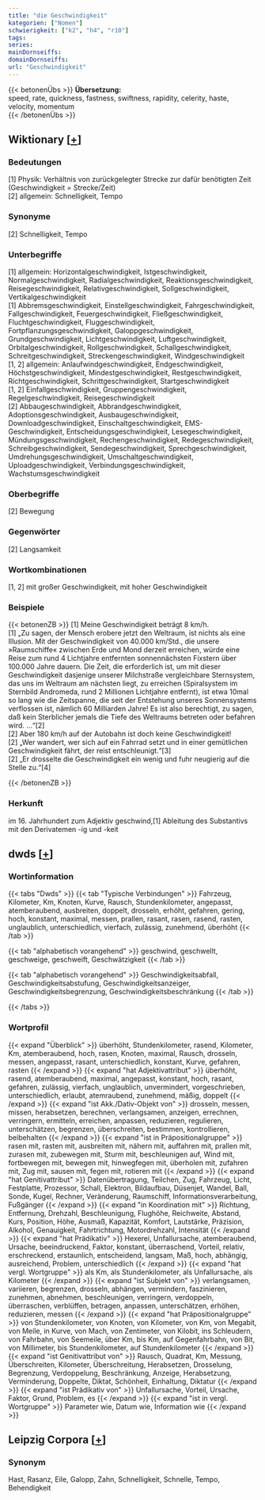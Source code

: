 ```yaml
---
title: "die Geschwindigkeit"
kategorien: ["Nomen"]
schwierigkeit: ["k2", "h4", "r10"]
tags:
series:
mainDornseiffs:
domainDornseiffs:
url: "Geschwindigkeit"
---
```


{{< betonenÜbs >}}
**Übersetzung:**  
speed, rate, quickness, fastness, swiftness, rapidity, celerity, haste, velocity, momentum  
{{< /betonenÜbs >}}

## Wiktionary [[+](https://de.wiktionary.org/wiki/Geschwindigkeit)]

### Bedeutungen
[1] Physik: Verhältnis von zurückgelegter Strecke zur dafür benötigten Zeit (Geschwindigkeit = Strecke/Zeit)  
[2] allgemein: Schnelligkeit, Tempo  

### Synonyme
[2] Schnelligkeit, Tempo  

### Unterbegriffe
[1] allgemein: Horizontalgeschwindigkeit, Istgeschwindigkeit, Normalgeschwindigkeit, Radialgeschwindigkeit, Reaktionsgeschwindigkeit, Reisegeschwindigkeit, Relativgeschwindigkeit, Sollgeschwindigkeit, Vertikalgeschwindigkeit  
[1] Abbremsgeschwindigkeit, Einstellgeschwindigkeit, Fahrgeschwindigkeit, Fallgeschwindigkeit, Feuergeschwindigkeit, Fließgeschwindigkeit, Fluchtgeschwindigkeit, Fluggeschwindigkeit, Fortpflanzungsgeschwindigkeit, Galoppgeschwindigkeit, Grundgeschwindigkeit, Lichtgeschwindigkeit, Luftgeschwindigkeit, Orbitalgeschwindigkeit, Rollgeschwindigkeit, Schallgeschwindigkeit, Schreitgeschwindigkeit, Streckengeschwindigkeit, Windgeschwindigkeit  
[1, 2] allgemein: Anlaufwindgeschwindigkeit, Endgeschwindigkeit, Höchstgeschwindigkeit, Mindestgeschwindigkeit, Restgeschwindigkeit, Richtgeschwindigkeit, Schrittgeschwindigkeit, Startgeschwindigkeit  
[1, 2] Einfallgeschwindigkeit, Gruppengeschwindigkeit, Regelgeschwindigkeit, Reisegeschwindigkeit  
[2] Abbaugeschwindigkeit, Abbrandgeschwindigkeit, Adoptionsgeschwindigkeit, Ausbaugeschwindigkeit, Downloadgeschwindigkeit, Einschaltgeschwindigkeit, EMS-Geschwindigkeit, Entscheidungsgeschwindigkeit, Lesegeschwindigkeit, Mündungsgeschwindigkeit, Rechengeschwindigkeit, Redegeschwindigkeit, Schreibgeschwindigkeit, Sendegeschwindigkeit, Sprechgeschwindigkeit, Umdrehungsgeschwindigkeit, Umschaltgeschwindigkeit, Uploadgeschwindigkeit, Verbindungsgeschwindigkeit, Wachstumsgeschwindigkeit  

### Oberbegriffe
[2] Bewegung  

### Gegenwörter
[2] Langsamkeit  

### Wortkombinationen
[1, 2] mit großer Geschwindigkeit, mit hoher Geschwindigkeit  

### Beispiele
{{< betonenZB >}}
[1] Meine Geschwindigkeit beträgt 8 km/h.  
[1] „Zu sagen, der Mensch erobere jetzt den Weltraum, ist nichts als eine Illusion. Mit der Geschwindigkeit von 40.000 km/Std., die unsere »Raumschiffe« zwischen Erde und Mond derzeit erreichen, würde eine Reise zum rund 4 Lichtjahre entfernten sonnennächsten Fixstern über 100.000 Jahre dauern. Die Zeit, die erforderlich ist, um mit dieser Geschwindigkeit dasjenige unserer Milchstraße vergleichbare Sternsystem, das uns im Weltraum am nächsten liegt, zu erreichen (Spiralsystem im Sternbild Andromeda, rund 2 Millionen Lichtjahre entfernt), ist etwa 10mal so lang wie die Zeitspanne, die seit der Entstehung unseres Sonnensystems verflossen ist, nämlich 60 Milliarden Jahre! Es ist also berechtigt, zu sagen, daß kein Sterblicher jemals die Tiefe des Weltraums betreten oder befahren wird. …“[2]  
[2] Aber 180 km/h auf der Autobahn ist doch keine Geschwindigkeit!  
[2] „Wer wandert, wer sich auf ein Fahrrad setzt und in einer gemütlichen Geschwindigkeit fährt, der reist entschleunigt.“[3]  
[2] „Er drosselte die Geschwindigkeit ein wenig und fuhr neugierig auf die Stelle zu.“[4]  

{{< /betonenZB >}}
### Herkunft
im 16. Jahrhundert zum Adjektiv geschwind,[1] Ableitung des Substantivs mit den Derivatemen -ig und -keit  



## dwds [[+](https://www.dwds.de/wb/Geschwindigkeit)]

### Wortinformation
{{< tabs "Dwds" >}}
{{< tab "Typische Verbindungen" >}}
Fahrzeug, Kilometer, Km, Knoten, Kurve, Rausch, Stundenkilometer, angepasst, atemberaubend, ausbreiten, doppelt, drosseln, erhöht, gefahren, gering, hoch, konstant, maximal, messen, prallen, rasant, rasen, rasend, rasten, unglaublich, unterschiedlich, vierfach, zulässig, zunehmend, überhöht
{{< /tab >}}

{{< tab "alphabetisch vorangehend" >}}
geschwind, geschwellt, geschweige, geschweift, Geschwätzigkeit
{{< /tab >}}

{{< tab "alphabetisch vorangehend" >}}
Geschwindigkeitsabfall, Geschwindigkeitsabstufung, Geschwindigkeitsanzeiger, Geschwindigkeitsbegrenzung, Geschwindigkeitsbeschränkung
{{< /tab >}}

{{< /tabs >}}

### Wortprofil
{{< expand "Überblick" >}} überhöht, Stundenkilometer, rasend, Kilometer, Km, atemberaubend, hoch, rasen, Knoten, maximal, Rausch, drosseln, messen, angepasst, rasant, unterschiedlich, konstant, Kurve, gefahren, rasten {{< /expand >}}
{{< expand "hat Adjektivattribut" >}} überhöht, rasend, atemberaubend, maximal, angepasst, konstant, hoch, rasant, gefahren, zulässig, vierfach, unglaublich, unvermindert, vorgeschrieben, unterschiedlich, erlaubt, atemraubend, zunehmend, mäßig, doppelt {{< /expand >}}
{{< expand "ist Akk./Dativ-Objekt von" >}} drosseln, messen, missen, herabsetzen, berechnen, verlangsamen, anzeigen, errechnen, verringern, ermitteln, erreichen, anpassen, reduzieren, regulieren, unterschätzen, begrenzen, überschreiten, bestimmen, kontrollieren, beibehalten {{< /expand >}}
{{< expand "ist in Präpositionalgruppe" >}} rasen mit, rasten mit, ausbreiten mit, nähern mit, auffahren mit, prallen mit, zurasen mit, zubewegen mit, Sturm mit, beschleunigen auf, Wind mit, fortbewegen mit, bewegen mit, hinwegfegen mit, überholen mit, zufahren mit, Zug mit, sausen mit, fegen mit, rotieren mit {{< /expand >}}
{{< expand "hat Genitivattribut" >}} Datenübertragung, Teilchen, Zug, Fahrzeug, Licht, Festplatte, Prozessor, Schall, Elektron, Bildaufbau, Düsenjet, Wandel, Ball, Sonde, Kugel, Rechner, Veränderung, Raumschiff, Informationsverarbeitung, Fußgänger {{< /expand >}}
{{< expand "in Koordination mit" >}} Richtung, Entfernung, Drehzahl, Beschleunigung, Flughöhe, Reichweite, Abstand, Kurs, Position, Höhe, Ausmaß, Kapazität, Komfort, Lautstärke, Präzision, Alkohol, Genauigkeit, Fahrtrichtung, Motordrehzahl, Intensität {{< /expand >}}
{{< expand "hat Prädikativ" >}} Hexerei, Unfallursache, atemberaubend, Ursache, beeindruckend, Faktor, konstant, überraschend, Vorteil, relativ, erschreckend, erstaunlich, entscheidend, langsam, Maß, hoch, abhängig, ausreichend, Problem, unterschiedlich {{< /expand >}}
{{< expand "hat vergl. Wortgruppe" >}} als Km, als Stundenkilometer, als Unfallursache, als Kilometer {{< /expand >}}
{{< expand "ist Subjekt von" >}} verlangsamen, variieren, begrenzen, drosseln, abhängen, vermindern, faszinieren, zunehmen, abnehmen, beschleunigen, verringern, verdoppeln, überraschen, verblüffen, betragen, anpassen, unterschätzen, erhöhen, reduzieren, messen {{< /expand >}}
{{< expand "hat Präpositionalgruppe" >}} von Stundenkilometer, von Knoten, von Kilometer, von Km, von Megabit, von Meile, in Kurve, von Mach, von Zentimeter, von Kilobit, ins Schleudern, von Fahrbahn, von Seemeile, über Km, bis Km, auf Gegenfahrbahn, von Bit, von Millimeter, bis Stundenkilometer, auf Stundenkilometer {{< /expand >}}
{{< expand "ist Genitivattribut von" >}} Rausch, Quadrat, Km, Messung, Überschreiten, Kilometer, Überschreitung, Herabsetzen, Drosselung, Begrenzung, Verdoppelung, Beschränkung, Anzeige, Herabsetzung, Verminderung, Doppelte, Diktat, Schönheit, Einhaltung, Diktatur {{< /expand >}}
{{< expand "ist Prädikativ von" >}} Unfallursache, Vorteil, Ursache, Faktor, Grund, Problem, es {{< /expand >}}
{{< expand "ist in vergl. Wortgruppe" >}} Parameter wie, Datum wie, Information wie {{< /expand >}}

## Leipzig Corpora [[+](https://corpora.uni-leipzig.de/en/res?word=Geschwindigkeit&corpusId=deu_newscrawl-public_2018)]


### Synonym
Hast, Rasanz, Eile, Galopp, Zahn, Schnelligkeit, Schnelle, Tempo, Behendigkeit

